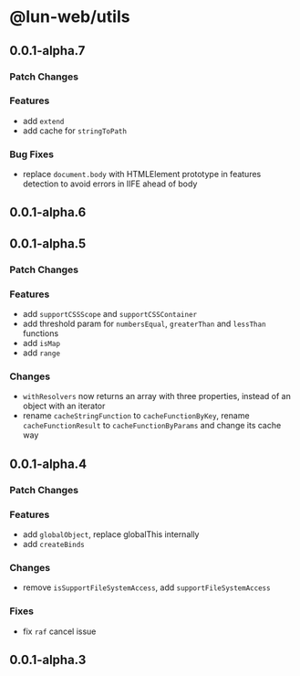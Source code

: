 # @lun-web/utils

## 0.0.1-alpha.7

### Patch Changes

### Features

- add `extend`
- add cache for `stringToPath`

### Bug Fixes

- replace `document.body` with HTMLElement prototype in features detection to avoid errors in IIFE ahead of body

## 0.0.1-alpha.6

## 0.0.1-alpha.5

### Patch Changes

### Features

- add `supportCSSScope` and `supportCSSContainer`
- add threshold param for `numbersEqual`, `greaterThan` and `lessThan` functions
- add `isMap`
- add `range`

### Changes

- `withResolvers` now returns an array with three properties, instead of an object with an iterator
- rename `cacheStringFunction` to `cacheFunctionByKey`, rename `cacheFunctionResult` to `cacheFunctionByParams` and change its cache way

## 0.0.1-alpha.4

### Patch Changes

### Features

- add `globalObject`, replace globalThis internally
- add `createBinds`

### Changes

- remove `isSupportFileSystemAccess`, add `supportFileSystemAccess`

### Fixes

- fix `raf` cancel issue

## 0.0.1-alpha.3
